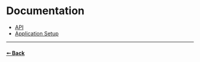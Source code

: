# Documentation
 - [API](./api.md)
 - [Application Setup](./setup.md)

---

#### [🠔 Back](../readme.md)
